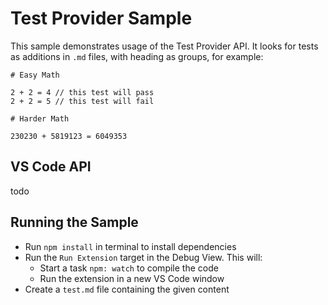 # Test Provider Sample

This sample demonstrates usage of the Test Provider API. It looks for tests as
additions in `.md` files, with heading as groups, for example:

```
# Easy Math

2 + 2 = 4 // this test will pass
2 + 2 = 5 // this test will fail

# Harder Math

230230 + 5819123 = 6049353
```

## VS Code API

todo

## Running the Sample

-   Run `npm install` in terminal to install dependencies
-   Run the `Run Extension` target in the Debug View. This will:
    -   Start a task `npm: watch` to compile the code
    -   Run the extension in a new VS Code window
-   Create a `test.md` file containing the given content
